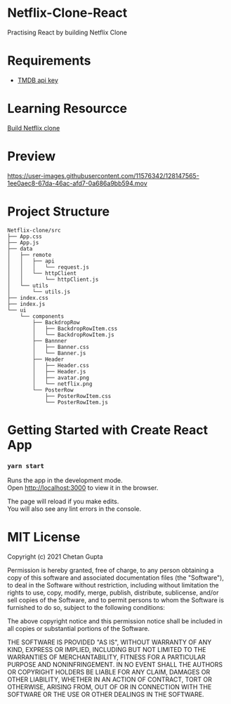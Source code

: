 



# Netflix-Clone-React
Practising React by building Netflix Clone

# Requirements
- [TMDB api key](https://www.themoviedb.org/)

# Learning Resourcce
[Build Netflix clone](https://www.youtube.com/watch?v=XtMThy8QKqU)

# Preview
https://user-images.githubusercontent.com/11576342/128147565-1ee0aec8-67da-46ac-afd7-0a686a9bb594.mov

# Project Structure

```
Netflix-clone/src
├── App.css
├── App.js
├── data
│   ├── remote
│   │   ├── api
│   │   │   └── request.js
│   │   └── httpClient
│   │       └── httpClient.js
│   └── utils
│       └── utils.js
├── index.css
├── index.js
└── ui
    └── components
        ├── BackdropRow
        │   ├── BackdropRowItem.css
        │   └── BackdropRowItem.js
        ├── Bannner
        │   ├── Banner.css
        │   └── Banner.js
        ├── Header
        │   ├── Header.css
        │   ├── Header.js
        │   ├── avatar.png
        │   └── netflix.png
        └── PosterRow
            ├── PosterRowItem.css
            └── PosterRowItem.js
```

# Getting Started with Create React App

### `yarn start`

Runs the app in the development mode.\
Open [http://localhost:3000](http://localhost:3000) to view it in the browser.

The page will reload if you make edits.\
You will also see any lint errors in the console.

# MIT License

Copyright (c) 2021 Chetan Gupta

Permission is hereby granted, free of charge, to any person obtaining a copy
of this software and associated documentation files (the "Software"), to deal
in the Software without restriction, including without limitation the rights
to use, copy, modify, merge, publish, distribute, sublicense, and/or sell
copies of the Software, and to permit persons to whom the Software is
furnished to do so, subject to the following conditions:

The above copyright notice and this permission notice shall be included in all
copies or substantial portions of the Software.

THE SOFTWARE IS PROVIDED "AS IS", WITHOUT WARRANTY OF ANY KIND, EXPRESS OR
IMPLIED, INCLUDING BUT NOT LIMITED TO THE WARRANTIES OF MERCHANTABILITY,
FITNESS FOR A PARTICULAR PURPOSE AND NONINFRINGEMENT. IN NO EVENT SHALL THE
AUTHORS OR COPYRIGHT HOLDERS BE LIABLE FOR ANY CLAIM, DAMAGES OR OTHER
LIABILITY, WHETHER IN AN ACTION OF CONTRACT, TORT OR OTHERWISE, ARISING FROM,
OUT OF OR IN CONNECTION WITH THE SOFTWARE OR THE USE OR OTHER DEALINGS IN THE
SOFTWARE.
